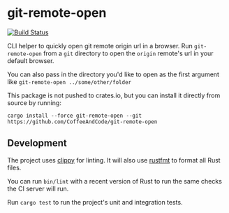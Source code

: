 # git-remote-open

[![Build Status](https://travis-ci.org/CoffeeAndCode/git-remote-open.svg?branch=master)](https://travis-ci.org/CoffeeAndCode/git-remote-open)

CLI helper to quickly open git remote origin url in a browser. Run
`git-remote-open` from a `git` directory to open the `origin` remote's url in
your default browser.

You can also pass in the directory you'd like to open
as the first argument like `git-remote-open ../some/other/folder`

This package is not pushed to crates.io, but you can install it directly from
source by running:

```shell
cargo install --force git-remote-open --git https://github.com/CoffeeAndCode/git-remote-open
```

## Development

The project uses [clippy](https://github.com/rust-lang-nursery/rust-clippy) for
linting. It will also use [rustfmt](https://github.com/rust-lang-nursery/rustfmt)
to format all Rust files.

You can run `bin/lint` with a recent version of Rust to run the same checks the
CI server will run.

Run `cargo test` to run the project's unit and integration tests.
